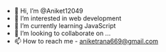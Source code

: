- 👋 Hi, I’m @Aniket12049
- 👀 I’m interested in web development 
- 🌱 I’m currently learning JavaScript 
- 💞️ I’m looking to collaborate on ...
- 📫 How to reach me - aniketrana669@gmail.com

<!---
Aniket12049/Aniket12049 is a ✨ special ✨ repository because its `README.md` (this file) appears on your GitHub profile.
You can click the Preview link to take a look at your changes.
--->
